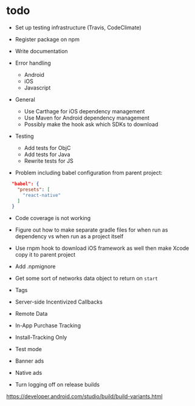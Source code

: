 # todo

- Set up testing infrastructure (Travis, CodeClimate)
- Register package on npm

- Write documentation

- Error handling
    - Android
    - iOS
    - Javascript

- General
    - Use Carthage for iOS dependency management
    - Use Maven for Android dependency management
    - Possibly make the hook ask which SDKs to download

- Testing
    - Add tests for ObjC
    - Add tests for Java
    - Rewrite tests for JS

- Problem including babel configuration from parent project:
```json
  "babel": {
    "presets": [
      "react-native"
    ]
  }
```

- Code coverage is not working
- Figure out how to make separate gradle files for when run as dependency vs when run as a project itself
- Use rnpm hook to download iOS framework as well then make Xcode copy it to parent project
- Add .npmignore
- Get some sort of networks data object to return on `start`
- Tags
- Server-side Incentivized Callbacks
- Remote Data
- In-App Purchase Tracking
- Install-Tracking Only
- Test mode
- Banner ads
- Native ads

- Turn logging off on release builds


https://developer.android.com/studio/build/build-variants.html
